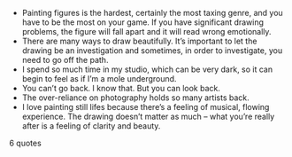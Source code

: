  - Painting figures is the hardest, certainly the most taxing genre, and you have to be the most on your game. If you have significant drawing problems, the figure will fall apart and it will read wrong emotionally.
 - There are many ways to draw beautifully. It’s important to let the drawing be an investigation and sometimes, in order to investigate, you need to go off the path.
 - I spend so much time in my studio, which can be very dark, so it can begin to feel as if I’m a mole underground.
 - You can’t go back. I know that. But you can look back.
 - The over-reliance on photography holds so many artists back.
 - I love painting still lifes because there’s a feeling of musical, flowing experience. The drawing doesn’t matter as much – what you’re really after is a feeling of clarity and beauty.

6 quotes